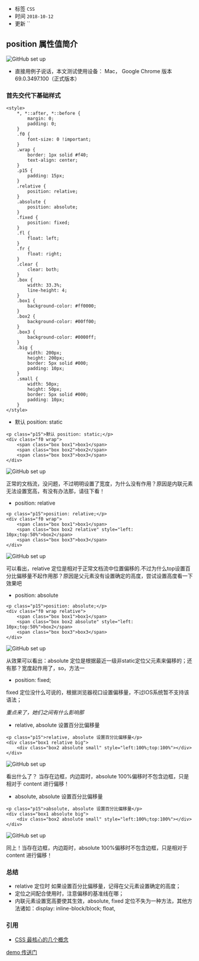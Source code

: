 - 标签 `CSS`
- 时间 `2018-10-12`
- 更新 ``

## position 属性值简介
![GitHub set up](https://github.com/ZYY1923/Study-of-essays/blob/master/css/imgs/position属性值简介.jpeg)

* 直接用例子说话，本文测试使用设备： Mac， Google Chrome 版本 69.0.3497.100（正式版本）

### 首先交代下基础样式
```
<style>
    *, *::after, *::before {
    	margin: 0;
    	padding: 0;
    }
    .f0 {
    	font-size: 0 !important;
    }
    .wrap {
    	border: 1px solid #f40;
    	text-align: center;
    }
    .p15 {
    	padding: 15px;
    }
    .relative {
    	position: relative;
    }
    .absolute {
    	position: absolute;
    }
    .fixed {
    	position: fixed;
    }
    .fl {
    	float: left;
    }
    .fr {
    	float: right;
    }
    .clear {
    	clear: both;
    }
    .box {
    	width: 33.3%;
    	line-height: 4;
    }
    .box1 {
    	background-color: #ff0000;
    }
    .box2 {
    	background-color: #00ff00;
    }
    .box3 {
    	background-color: #0000ff;
    }
    .big {
    	width: 200px;
    	height: 200px;
    	border: 5px solid #000;
    	padding: 10px;
    }
    .small {
    	width: 50px;
    	height: 50px;
    	border: 5px solid #000;
    	padding: 10px;
    }
</style>
```

* 默认 position: static

```
<p class="p15">默认 position: static;</p>
<div class="f0 wrap">
	<span class="box box1">box1</span>
	<span class="box box2">box2</span>
	<span class="box box3">box3</span>
</div>
```
![GitHub set up](https://github.com/ZYY1923/Study-of-essays/blob/master/css/imgs/position-static.jpg)

正常的文档流，没问题，不过明明设置了宽度，为什么没有作用？原因是内联元素无法设置宽高，有没有办法那，请往下看！

* position: relative

```
<p class="p15">position: relative;</p>
<div class="f0 wrap">
	<span class="box box1">box1</span>
	<span class="box box2 relative" style="left: 10px;top:50%">box2</span>
	<span class="box box3">box3</span>
</div>
```
![GitHub set up](https://github.com/ZYY1923/Study-of-essays/blob/master/css/imgs/position-relative.jpg)

可以看出，relative 定位是相对于正常文档流中位置偏移的.不过为什么top设置百分比偏移量不起作用那？原因是父元素没有设置确定的高度，尝试设置高度看一下效果吧

* position: absolute

```
<p class="p15">position: absolute;</p>
<div class="f0 wrap relative">
	<span class="box box1">box1</span>
	<span class="box box2 absolute" style="left: 10px;top:50%">box2</span>
	<span class="box box3">box3</span>
</div>
```
![GitHub set up](https://github.com/ZYY1923/Study-of-essays/blob/master/css/imgs/position-absolute.jpg)

从效果可以看出：absolute 定位是根据最近一级非static定位父元素来偏移的；还有那？宽度起作用了，so，方法一

* position: fixed;

fixed 定位没什么可说的，根据浏览器视口设置偏移量，不过IOS系统暂不支持该语法；

*重点来了，她们之间有什么影响那*

* relative, absolute 设置百分比偏移量

```
<p class="p15">relative, absolute 设置百分比偏移量</p>
<div class="box1 relative big">
	<div class="box2 absolute small" style="left:100%;top:100%"></div>
</div>
```
![GitHub set up](https://github.com/ZYY1923/Study-of-essays/blob/master/css/imgs/position-relative-absolute.jpg)

看出什么了？ 当存在边框，内边距时，absolute 100%偏移时不包含边框，只是相对于 content 进行偏移！

* absolute, absolute 设置百分比偏移量

```
<p class="p15">absolute, absolute 设置百分比偏移量</p>
<div class="box1 absolute big">
	<div class="box2 absolute small" style="left:100%;top:100%"></div>
</div>
```
![GitHub set up](https://github.com/ZYY1923/Study-of-essays/blob/master/css/imgs/position-absolute-absolute.jpg)

同上！当存在边框，内边距时，absolute 100%偏移时不包含边框，只是相对于 content 进行偏移！

### 总结

* relative 定位时 如果设置百分比偏移量，记得在父元素设置确定的高度；
* 定位之间配合使用时，注意偏移的基准线在哪；
* 内联元素设置宽高要使其生效，absolute, fixed 定位不失为一种方法，其他方法诸如：display: inline-block/block; float, 

### 引用

* [CSS 最核心的几个概念](https://mp.weixin.qq.com/s/3YSAX8SRU6H6VuXHqyUVUQ)

[demo 传送门](https://github.com/ZYY1923/Study-of-essays/blob/master/css/imgs/demo-position.html)






